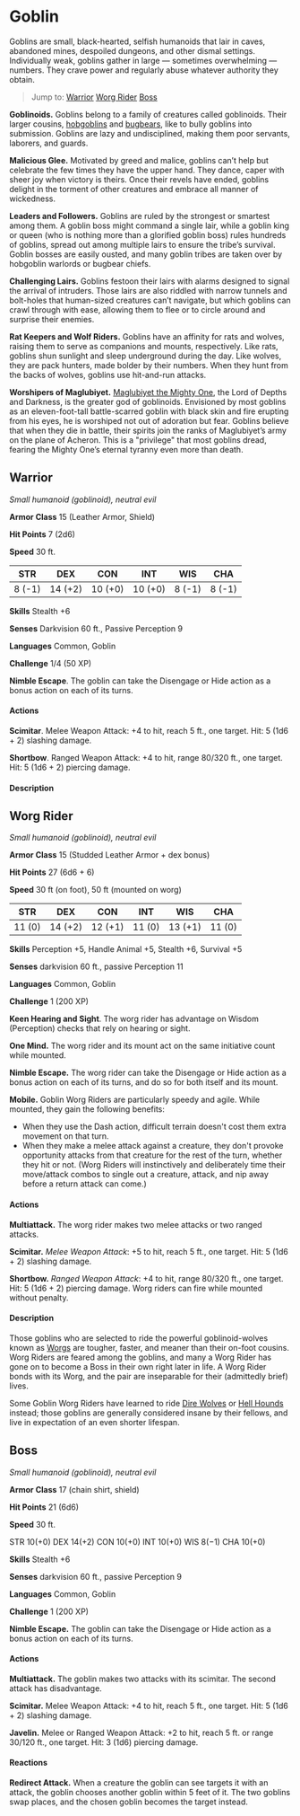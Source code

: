 # Goblin
Goblins are small, black-hearted, selfish humanoids that lair in caves, abandoned mines, despoiled dungeons, and other dismal settings. Individually weak, goblins gather in large — sometimes overwhelming — numbers. They crave power and regularly abuse whatever authority they obtain.

> Jump to: [Warrior](#warrior) [Worg Rider](#worg-rider) [Boss](#boss)

**Goblinoids.** Goblins belong to a family of creatures called goblinoids. Their larger cousins, [hobgoblins](Hobgoblin.md) and [bugbears](Bugbear.md), like to bully goblins into submission. Goblins are lazy and undisciplined, making them poor servants, laborers, and guards.

**Malicious Glee.** Motivated by greed and malice, goblins can’t help but celebrate the few times they have the upper hand. They dance, caper with sheer joy when victory is theirs. Once their revels have ended, goblins delight in the torment of other creatures and embrace all manner of wickedness.

**Leaders and Followers.** Goblins are ruled by the strongest or smartest among them. A goblin boss might command a single lair, while a goblin king or queen (who is nothing more than a glorified goblin boss) rules hundreds of goblins, spread out among multiple lairs to ensure the tribe’s survival. Goblin bosses are easily ousted, and many goblin tribes are taken over by hobgoblin warlords or bugbear chiefs.

**Challenging Lairs.** Goblins festoon their lairs with alarms designed to signal the arrival of intruders. Those lairs are also riddled with narrow tunnels and bolt-holes that human-sized creatures can’t navigate, but which goblins can crawl through with ease, allowing them to flee or to circle around and surprise their enemies.

**Rat Keepers and Wolf Riders.** Goblins have an affinity for rats and wolves, raising them to serve as companions and mounts, respectively. Like rats, goblins shun sunlight and sleep underground during the day. Like wolves, they are pack hunters, made bolder by their numbers. When they hunt from the backs of wolves, goblins use hit-and-run attacks.

**Worshipers of Maglubiyet.** [Maglubiyet the Mighty One](/Religions/Pantheon/Maglubiyet.md), the Lord of Depths and Darkness, is the greater god of goblinoids. Envisioned by most goblins as an eleven-foot-tall battle-scarred goblin with black skin and fire erupting from his eyes, he is worshiped not out of adoration but fear. Goblins believe that when they die in battle, their spirits join the ranks of Maglubiyet’s army on the plane of Acheron. This is a "privilege" that most goblins dread, fearing the Mighty One’s eternal tyranny even more than death.

## Warrior
*Small humanoid (goblinoid), neutral evil*

**Armor Class** 15 (Leather Armor, Shield)

**Hit Points** 7 (2d6)

**Speed** 30 ft.

**STR**|**DEX**|**CON**|**INT**|**WIS**|**CHA**
-------|-------|-------|-------|-------|-------
8 (-1) |14 (+2)|10 (+0)|10 (+0)|8 (-1) |8 (-1)

**Skills** Stealth +6

**Senses** Darkvision 60 ft., Passive Perception 9

**Languages** Common, Goblin

**Challenge** 1/4 (50 XP)

**Nimble Escape**. The goblin can take the Disengage or Hide action as a bonus action on each of its turns.

#### Actions
**Scimitar**. Melee Weapon Attack: +4 to hit, reach 5 ft., one target. Hit: 5 (1d6 + 2) slashing damage.

**Shortbow**. Ranged Weapon Attack: +4 to hit, range 80/320 ft., one target. Hit: 5 (1d6 + 2) piercing damage.

#### Description



## Worg Rider
*Small humanoid (goblinoid), neutral evil*

**Armor Class** 15 (Studded Leather Armor + dex bonus) 

**Hit Points** 27 (6d6 + 6)

**Speed** 30 ft (on foot), 50 ft (mounted on worg)

**STR**|**DEX**|**CON**|**INT**|**WIS**|**CHA**
-------|-------|-------|-------|-------|-------
11 (0) |14 (+2)|12 (+1)|11 (0) |13 (+1)|11 (0)

**Skills** Perception +5, Handle Animal +5, Stealth +6, Survival +5

**Senses** darkvision 60 ft., passive Perception 11

**Languages** Common, Goblin

**Challenge** 1 (200 XP)

**Keen Hearing and Sight**. The worg rider has advantage on Wisdom (Perception) checks that rely on hearing or sight.

**One Mind.** The worg rider and its mount act on the same initiative count while mounted.

**Nimble Escape.** The worg rider can take the Disengage or Hide action as a bonus action on each of its turns, and do so for both itself and its mount.

**Mobile.** Goblin Worg Riders are particularly speedy and agile. While mounted, they gain the following benefits:

* When they use the Dash action, difficult terrain doesn't cost them extra movement on that turn.
* When they make a melee attack against a creature, they don't provoke opportunity attacks from that creature for the rest of the turn, whether they hit or not. (Worg Riders will instinctively and deliberately time their move/attack combos to single out a creature, attack, and nip away before a return attack can come.)

#### Actions
**Multiattack.** The worg rider makes two melee attacks or two ranged attacks.

**Scimitar.** *Melee Weapon Attack*: +5 to hit, reach 5 ft., one target. Hit: 5 (1d6 + 2) slashing damage.

**Shortbow.** *Ranged Weapon Attack*: +4 to hit, range 80/320 ft., one target. Hit: 5 (1d6 + 2) piercing damage. Worg riders can fire while mounted without penalty.

#### Description
Those goblins who are selected to ride the powerful goblinoid-wolves known as [Worgs](Worg.md) are tougher, faster, and meaner than their on-foot cousins. Worg Riders are feared among the goblins, and many a Worg Rider has gone on to become a Boss in their own right later in life. A Worg Rider bonds with its Worg, and the pair are inseparable for their (admittedly brief) lives.

Some Goblin Worg Riders have learned to ride [Dire Wolves](DireWolf.md) or [Hell Hounds](HellHound.md) instead; those goblins are generally considered insane by their fellows, and live in expectation of an even shorter lifespan.



## Boss
*Small humanoid (goblinoid), neutral evil*

**Armor Class** 17 (chain shirt, shield)

**Hit Points** 21 (6d6)

**Speed** 30 ft.

STR
10(+0)
DEX
14(+2)
CON
10(+0)
INT
10(+0)
WIS
8(−1)
CHA
10(+0)

**Skills** Stealth +6

**Senses** darkvision 60 ft., passive Perception 9

**Languages** Common, Goblin

**Challenge** 1 (200 XP)

**Nimble Escape.** The goblin can take the Disengage or Hide action as a bonus action on each of its turns.

#### Actions
**Multiattack.** The goblin makes two attacks with its scimitar. The second attack has disadvantage.

**Scimitar.** Melee Weapon Attack: +4 to hit, reach 5 ft., one target. Hit: 5 (1d6 + 2) slashing damage.

**Javelin.** Melee or Ranged Weapon Attack: +2 to hit, reach 5 ft. or range 30/120 ft., one target. Hit: 3 (1d6) piercing damage.

#### Reactions
**Redirect Attack.** When a creature the goblin can see targets it with an attack, the goblin chooses another goblin within 5 feet of it. The two goblins swap places, and the chosen goblin becomes the target instead.

